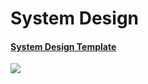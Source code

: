 # System Design

#### [System Design Template](https://leetcode.com/discuss/career/229177/My-System-Design-Template)
<img src="https://github.com/akshaybahadur21/Leetcode/blob/master/System%20Design%20Notes/images/sd.jpg">

